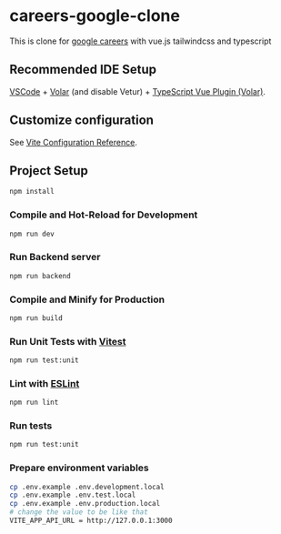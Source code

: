 # careers-google-clone
This is clone for [google careers](https://careers.google.com) with vue.js tailwindcss and typescript

## Recommended IDE Setup

[VSCode](https://code.visualstudio.com/) + [Volar](https://marketplace.visualstudio.com/items?itemName=Vue.volar) (and
disable
Vetur) + [TypeScript Vue Plugin (Volar)](https://marketplace.visualstudio.com/items?itemName=Vue.vscode-typescript-vue-plugin).

## Customize configuration

See [Vite Configuration Reference](https://vitejs.dev/config/).

## Project Setup

```sh
npm install
```

### Compile and Hot-Reload for Development

```sh
npm run dev
```

### Run Backend server

```sh
npm run backend
```

### Compile and Minify for Production

```sh
npm run build
```

### Run Unit Tests with [Vitest](https://vitest.dev/)

```sh
npm run test:unit
```

### Lint with [ESLint](https://eslint.org/)

```sh
npm run lint
```

### Run tests

```sh
npm run test:unit
```

### Prepare environment variables

```sh
cp .env.example .env.development.local
cp .env.example .env.test.local
cp .env.example .env.production.local
# change the value to be like that
VITE_APP_API_URL = http://127.0.0.1:3000
```